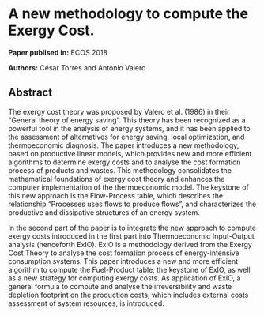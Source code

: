 # A new methodology to compute the Exergy Cost.

**Paper publised in:** ECOS 2018
 
**Authors:** César Torres and Antonio Valero

## Abstract

The exergy cost theory was proposed by Valero et al. (1986) in their “General theory of energy saving”. This theory
has been recognized as a powerful tool in the analysis of energy systems, and it has been applied to the assessment
of alternatives for energy saving, local optimization, and thermoeconomic diagnosis. The paper introduces a new
methodology, based on productive linear models, which provides new and more efficient algorithms to determine
exergy costs and to analyse the cost formation process of products and wastes. This methodology consolidates the
mathematical foundations of exergy cost theory and enhances the computer implementation of the thermoeconomic
model. The keystone of this new approach is the Flow-Process table, which describes the relationship “Processes
uses flows to produce flows”, and characterizes the productive and dissipative structures of an energy system.

In the second part of the paper is to integrate the new approach to compute exergy costs introduced in
the first part into Thermoeconomic Input-Output analysis (henceforth ExIO). ExIO is a methodology derived from the
Exergy Cost Theory to analyse the cost formation process of energy-intensive consumption systems. This paper
introduces a new and more efficient algorithm to compute the Fuel-Product table, the keystone of ExIO, as well as
a new strategy for computing exergy costs. As application of ExIO, a general formula to compute and analyse the
irreversibility and waste depletion footprint on the production costs, which includes external costs assessment of
system resources, is introduced.

